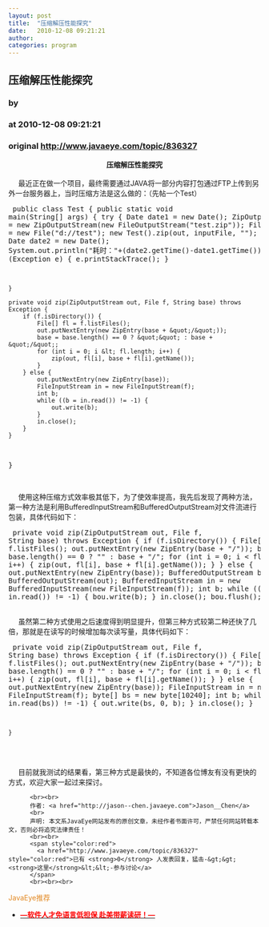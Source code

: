 ```yaml
---
layout: post
title:  "压缩解压性能探究"
date:   2010-12-08 09:21:21
author: 
categories: program
---
```


## 压缩解压性能探究
### by 
### at 2010-12-08 09:21:21
### original <http://www.javaeye.com/topic/836327>

<span style="font-size:large"><strong><div style="text-align:center">压缩解压性能探究</div></strong></span>
<br>     最近正在做一个项目，最终需要通过JAVA将一部分内容打包通过FTP上传到另外一台服务器上，当时压缩方法是这么做的：（先帖一个Test）
<br><pre name="code">
public class Test {
	public static void main(String[] args) {
		try {
			Date date1 = new Date();
			ZipOutputStream out = new ZipOutputStream(new FileOutputStream(&quot;test.zip&quot;));
			File inputFile = new File(&quot;d://test&quot;);
			new Test().zip(out, inputFile, &quot;&quot;);
			out.close();
			Date date2 = new Date();
			System.out.println(&quot;耗时：&quot;+(date2.getTime()-date1.getTime()));
		} catch (Exception e) {
			e.printStackTrace();
		}

	}

	private void zip(ZipOutputStream out, File f, String base) throws Exception {
		if (f.isDirectory()) {
			File[] fl = f.listFiles();
			out.putNextEntry(new ZipEntry(base + &quot;/&quot;));
			base = base.length() == 0 ? &quot;&quot; : base + &quot;/&quot;;
			for (int i = 0; i &lt; fl.length; i++) {
				zip(out, fl[i], base + fl[i].getName());
			}
		} else {
			out.putNextEntry(new ZipEntry(base));
			FileInputStream in = new FileInputStream(f);
			int b;
			while ((b = in.read()) != -1) {
				out.write(b);
			}
			in.close();
		}
  	}
}
</pre>
<br>     使用这种压缩方式效率极其低下，为了使效率提高，我先后发现了两种方法，第一种方法是利用BufferedInputStream和BufferedOutputStream对文件流进行包装，具体代码如下：
<br><pre name="code">
private void zip(ZipOutputStream out, File f, String base) throws Exception {
		if (f.isDirectory()) {
			File[] fl = f.listFiles();
			out.putNextEntry(new ZipEntry(base + &quot;/&quot;));
			base = base.length() == 0 ? &quot;&quot; : base + &quot;/&quot;;
			for (int i = 0; i &lt; fl.length; i++) {
				zip(out, fl[i], base + fl[i].getName());
			}
		} else {
			out.putNextEntry(new ZipEntry(base));
			BufferedOutputStream bou = new BufferedOutputStream(out);
			BufferedInputStream in = new BufferedInputStream(new FileInputStream(f));
			int b;
			while ((b = in.read()) != -1) {
				bou.write(b);
			}
			in.close();
			bou.flush();
		}
        }
</pre>
<br>     虽然第二种方式使用之后速度得到明显提升，但第三种方式较第二种还快了几倍，那就是在读写的时候增加每次读写量，具体代码如下：
<br><pre name="code">
private void zip(ZipOutputStream out, File f, String base) throws Exception {
		if (f.isDirectory()) {
			File[] fl = f.listFiles();
			out.putNextEntry(new ZipEntry(base + &quot;/&quot;));
			base = base.length() == 0 ? &quot;&quot; : base + &quot;/&quot;;
			for (int i = 0; i &lt; fl.length; i++) {
				zip(out, fl[i], base + fl[i].getName());
			}
		} else {
		      out.putNextEntry(new ZipEntry(base));
		      FileInputStream in = new FileInputStream(f);
		      byte[] bs = new byte[10240];
		      int b;
		      while ((b = in.read(bs)) != -1) {
		          out.write(bs, 0, b); 
		      }
		      in.close();
		    }
		
	}
</pre>
<br>     目前就我测试的结果看，第三种方式是最快的，不知道各位博友有没有更快的方式，欢迎大家一起过来探讨。
          
          <br><br>
          作者: <a href="http://jason--chen.javaeye.com">Jason__Chen</a> 
          <br>
          声明: 本文系JavaEye网站发布的原创文章，未经作者书面许可，严禁任何网站转载本文，否则必将追究法律责任！
          <br><br>
          <span style="color:red">
            <a href="http://www.javaeye.com/topic/836327" style="color:red">已有 <strong>0</strong> 人发表回复，猛击-&gt;&gt;<strong>这里</strong>&lt;&lt;-参与讨论</a>
          </span>
          <br><br><br>
<span style="color:#e28822">JavaEye推荐</span>
<br>
<ul><li><a href="http://www.iteye.com/clicks/433"><span style="color:red;font-weight:bold">—软件人才免语言低担保 赴美带薪读研！— </span></a></li></ul>
<br><br><br>